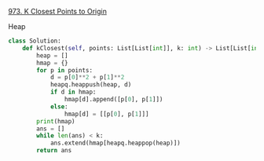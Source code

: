 [973. K Closest Points to Origin](https://leetcode.com/problems/k-closest-points-to-origin/)

Heap

```py
class Solution:
    def kClosest(self, points: List[List[int]], k: int) -> List[List[int]]:
        heap = []
        hmap = {}
        for p in points:
            d = p[0]**2 + p[1]**2
            heapq.heappush(heap, d)
            if d in hmap:
                hmap[d].append([p[0], p[1]])
            else:
                hmap[d] = [[p[0], p[1]]]
        print(hmap)
        ans = []
        while len(ans) < k:
            ans.extend(hmap[heapq.heappop(heap)])
        return ans
```

